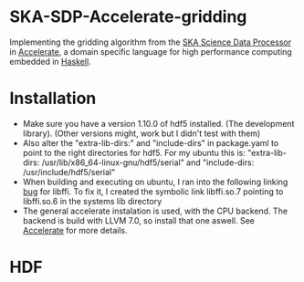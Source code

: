 # SKA-SDP-Accelerate-gridding

Implementing the gridding algorithm from the [SKA Science Data
Processor][SKA-SDP] in [Accelerate], a domain specific language for
high performance computing embedded in [Haskell].



# Installation
* Make sure you have a version 1.10.0 of hdf5 installed. (The development library).
(Other versions might, work but I didn't test with them)
* Also alter the "extra-lib-dirs:" and "include-dirs" in package.yaml to point to the right directories for hdf5. For my ubuntu this is: "extra-lib-dirs: /usr/lib/x86_64-linux-gnu/hdf5/serial" and "include-dirs: /usr/include/hdf5/serial"
* When building and executing on ubuntu, I ran into the following linking [bug] for libffi. To fix it, I created the symbolic link libffi.so.7 pointing to libffi.so.6 in the systems lib directory
* The general accelerate instalation is used, with the CPU backend. The backend is build with LLVM 7.0, so install that one aswell. See [Accelerate] for more details.

# HDF

[bug]: https://github.com/commercialhaskell/stack/issues/4150
[SKA-SDP]:    https://github.com/SKA-ScienceDataProcessor
[Accelerate]: https://www.acceleratehs.org
[Haskell]:    https://www.haskell.org